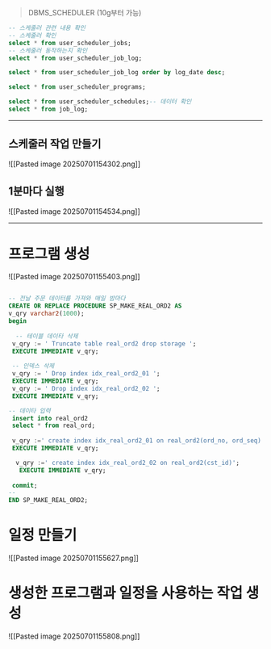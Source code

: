 > DBMS_SCHEDULER (10g부터 가능)

``` sql
-- 스케줄러 관련 내용 확인
-- 스케줄러 확인
select * from user_scheduler_jobs;
-- 스케줄러 동작하는지 확인
select * from user_scheduler_job_log;

select * from user_scheduler_job_log order by log_date desc;

select * from user_scheduler_programs;

select * from user_scheduler_schedules;-- 데이터 확인
select * from job_log;
```

---

## 스케줄러 작업 만들기 

![[Pasted image 20250701154302.png]]

## 1분마다 실행
 
![[Pasted image 20250701154534.png]]

---

# 프로그램 생성

![[Pasted image 20250701155403.png]]

``` sql

-- 전날 주문 데이터를 가져와 매일 밤마다 
CREATE OR REPLACE PROCEDURE SP_MAKE_REAL_ORD2 AS 
v_qry varchar2(1000);
begin
 
  -- 테이블 데이타 삭제 
 v_qry := ' Truncate table real_ord2 drop storage ';
 EXECUTE IMMEDIATE v_qry;
 
 -- 인덱스 삭제 
 v_qry := ' Drop index idx_real_ord2_01 ';
 EXECUTE IMMEDIATE v_qry;
 v_qry := ' Drop index idx_real_ord2_02 ';
 EXECUTE IMMEDIATE v_qry;

-- 데이타 입력 
 insert into real_ord2 
 select * from real_ord;
 
 v_qry :=' create index idx_real_ord2_01 on real_ord2(ord_no, ord_seq)';
 EXECUTE IMMEDIATE v_qry;

  v_qry :=' create index idx_real_ord2_02 on real_ord2(cst_id)';
   EXECUTE IMMEDIATE v_qry;
 
 commit;
-- 
END SP_MAKE_REAL_ORD2;
```


# 일정 만들기

![[Pasted image 20250701155627.png]]



# 생성한 프로그램과 일정을 사용하는 작업 생성

![[Pasted image 20250701155808.png]]

